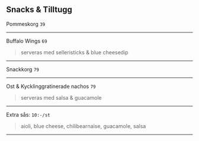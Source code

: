 ## Snacks & Tilltugg

Pommeskorg `39`

---

Buffalo Wings `69`
> serveras med selleristicks & blue cheesedip

---

Snackkorg `79`

---

Ost & Kycklinggratinerade nachos `79`
> serveras med salsa & guacamole

---

Extra sås: `10:-/st`
> aioli, blue cheese, chilibearnaise, guacamole, salsa

---
